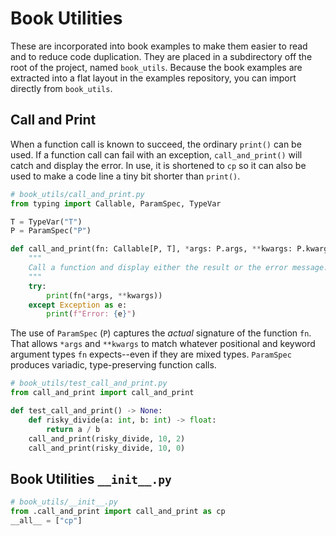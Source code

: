 # Book Utilities

These are incorporated into book examples to make them easier to read and to reduce code duplication.
They are placed in a subdirectory off the root of the project, named `book_utils`.
Because the book examples are extracted into a flat layout in the examples repository, you can import directly from `book_utils`.

## Call and Print

When a function call is known to succeed, the ordinary `print()` can be used.
If a function call can fail with an exception, `call_and_print()` will catch and display the error.
In use, it is shortened to `cp` so it can also be used to make a code line a tiny bit shorter than `print()`.

```python
# book_utils/call_and_print.py
from typing import Callable, ParamSpec, TypeVar

T = TypeVar("T")
P = ParamSpec("P")

def call_and_print(fn: Callable[P, T], *args: P.args, **kwargs: P.kwargs) -> None:
    """
    Call a function and display either the result or the error message.
    """
    try:
        print(fn(*args, **kwargs))
    except Exception as e:
        print(f"Error: {e}")
```

The use of `ParamSpec` (`P`) captures the *actual* signature of the function `fn`.
That allows `*args` and `**kwargs` to match whatever positional and keyword argument types `fn` expects--even if they are mixed types.
`ParamSpec` produces variadic, type-preserving function calls.

```python
# book_utils/test_call_and_print.py
from call_and_print import call_and_print

def test_call_and_print() -> None:
    def risky_divide(a: int, b: int) -> float:
        return a / b
    call_and_print(risky_divide, 10, 2)
    call_and_print(risky_divide, 10, 0)
```

## Book Utilities `__init__.py`

```python
# book_utils/__init__.py
from .call_and_print import call_and_print as cp
__all__ = ["cp"]
```
